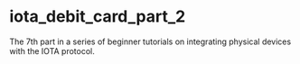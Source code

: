 # iota_debit_card_part_2
The 7th part in a series of beginner tutorials on integrating physical devices with the IOTA protocol.
